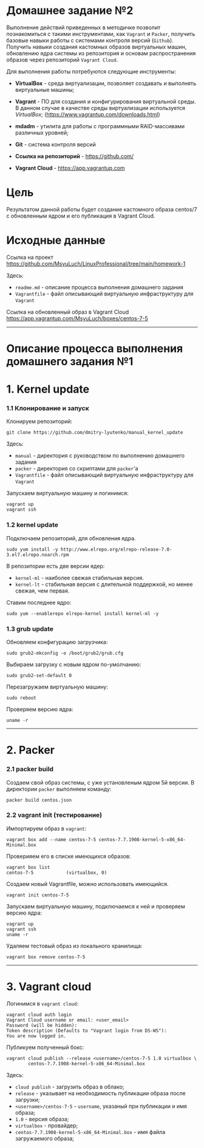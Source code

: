 # **Домашнее задание №2**

Выполнение действий приведенных в методичке позволит познакомиться с такими инструментами, как `Vagrant` и `Packer`, получить базовые навыки работы с системами контроля версий (`Github`). Получить навыки создания кастомных образов виртуальных машин, обновлению ядра системы из репозитория и основам распространения образов через репозиторий `Vagrant Cloud`.

Для выполнения работы потребуются следующие инструменты:

- **VirtualBox** - среда виртуализации, позволяет создавать и выполнять виртуальные машины;
- **Vagrant** - ПО для создания и конфигурирования виртуальной среды. В данном случае в качестве среды виртуализации используется *VirtualBox*; (https://www.vagrantup.com/downloads.html)
- **mdadm** - утилита для работы с программными RAID-массивами различных уровней; 
- **Git** - система контроля версий

- **Ссылка на репозиторий** - https://github.com/
- **Vagrant Cloud** - https://app.vagrantup.com

# **Цель**
 
Результатом данной работы будет создание кастомного образа centos/7 с обновленным ядром и его публикация в Vagrant Cloud.
 
# **Исходные данные**

Ссылка на проект https://github.com/MsyuLuch/LinuxProfessional/tree/main/homework-1

Здесь:
- `readme.md` - описание процесса выполнения домашнего задания
- `Vagrantfile` - файл описывающий виртуальную инфраструктуру для `Vagrant`

Ссылка на обновленный образ в Vagrant Cloud https://app.vagrantup.com/MsyuLuch/boxes/centos-7-5

---
# **Описание процесса выполнения домашнего задания №1**

# **1. Kernel update**

### **1.1 Клонирование и запуск**

Клонируем репозиторий:
```
git clone https://github.com/dmitry-lyutenko/manual_kernel_update
```
Здесь:
- `manual` - директория с руководством по выполнению домашнего задания
- `packer` - директория со скриптами для `packer`'а
- `Vagrantfile` - файл описывающий виртуальную инфраструктуру для `Vagrant`

Запускаем виртуальную машину и логинимся:
```
vagrant up
vagrant ssh
```

### **1.2 kernel update**

Подключаем репозиторий, для обновления ядра.
```
sudo yum install -y http://www.elrepo.org/elrepo-release-7.0-3.el7.elrepo.noarch.rpm
```

В репозитории есть две версии ядер:
 - `kernel-ml` - наиболее свежая стабильная версия.
 - `kernel-lt` - стабильная версия с длительной поддержкой, но менее свежая, чем первая.

Ставим последнее ядро:
```
sudo yum --enablerepo elrepo-kernel install kernel-ml -y
```

### **1.3 grub update**

Обновляем конфигурацию загрузчика:
```
sudo grub2-mkconfig -o /boot/grub2/grub.cfg
```
Выбираем загрузку с новым ядром по-умолчанию:
```
sudo grub2-set-default 0
```
Перезагружаем виртуальную машину:
```
sudo reboot
```
Проверяем версию ядра:
```
uname -r
```

---

# **2. Packer**

### **2.1 packer build**
Создаем свой образ системы, с уже установленым ядром 5й версии.
В директории `packer` выполняем команду:
```
packer build centos.json
```

### **2.2 vagrant init (тестирование)**
Импортируем образ в `vagrant`:
```
vagrant box add --name centos-7-5 centos-7.7.1908-kernel-5-x86_64-Minimal.box
```
Проверияем его в списке имеющихся образов:
```
vagrant box list
centos-7-5            (virtualbox, 0)
```
Создаем новый Vagrantfile, можно использовать имеющийся. 
```
vagrant init centos-7-5
```
Запускаем виртуальную машину, подключаемся к ней и проверяем версию ядра:

```
vagrant up
vagrant ssh    
uname -r
```
Удаляем тестовый образ из локального хранилища:
```
vagrant box remove centos-7-5
```
---
# **3. Vagrant cloud**

Логинимся в `vagrant cloud`:
```
vagrant cloud auth login
Vagrant Cloud username or email: <user_email>
Password (will be hidden): 
Token description (Defaults to "Vagrant login from DS-WS"):
You are now logged in.
```
Публикуем полученный бокс:
```
vagrant cloud publish --release <username>/centos-7-5 1.0 virtualbox \
        centos-7.7.1908-kernel-5-x86_64-Minimal.box
```
Здесь:
 - `cloud publish` - загрузить образ в облако;
 - `release` - указывает на необходимость публикации образа после загрузки;
 - `<username>/centos-7-5` - `username`, указаный при публикации и имя образа;
 - `1.0` - версия образа;
 - `virtualbox` - провайдер;
 - `centos-7.7.1908-kernel-5-x86_64-Minimal.box` - имя файла загружаемого образа;

